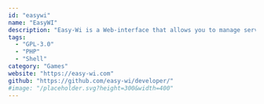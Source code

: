 ```yaml
---
id: "easywi"
name: "EasyWI"
description: "Easy-Wi is a Web-interface that allows you to manage server daemons like gameservers. In addition it provides you with a CMS which includes a fully automated game- and voiceserver lending service."
tags:
  - "GPL-3.0"
  - "PHP"
  - "Shell"
category: "Games"
website: "https://easy-wi.com"
github: "https://github.com/easy-wi/developer/"
#image: "/placeholder.svg?height=300&width=400"
---
```


